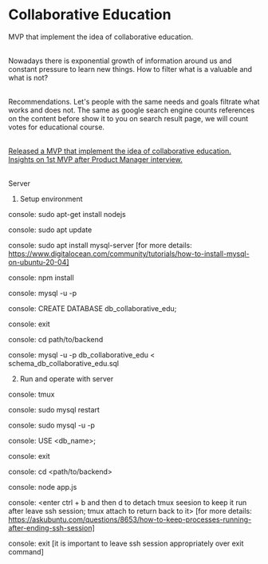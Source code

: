 # Collaborative Education
MVP that implement the idea of collaborative education. <br><br>

Nowadays there is exponential growth of information around us and constant pressure to learn new things. How to filter what is a valuable and what is not? <br><br>

Recommendations. Let's people with the same needs and goals filtrate what works and does not. The same as google search engine counts references on the content before show it to you on search result page, we will count votes for educational course. <br><br>

<a href="https://gelassen.github.io/blog/2020/06/06/mvp-on-collaborative-edu.html">Released a MVP that implement the idea of collaborative education.</a> <br>
<a href="https://gelassen.github.io/blog/2020/06/13/insights-from-mvp.html">Insights on 1st MVP after Product Manager interview.</a> <br><br>

Server

1. Setup environment 

console: sudo apt-get install nodejs

console: sudo apt update

console: sudo apt install mysql-server 
[for more details: https://www.digitalocean.com/community/tutorials/how-to-install-mysql-on-ubuntu-20-04]

console: npm install

console: mysql -u <username> -p
  
console: <mysql console> CREATE DATABASE db_collaborative_edu;

console: <mysql console> exit

console: cd path/to/backend

console: mysql -u <username> -p db_collaborative_edu < schema_db_collaborative_edu.sql

2. Run and operate with server

console: tmux

console: sudo mysql restart

console: sudo mysql -u <user> -p
  
console: <mysql console> USE <db_name>;
  
console: <mysql console> exit
  
console: cd <path/to/backend>

console: node app.js

console: <enter ctrl + b and then d to detach tmux seesion to keep it run after leave ssh session; tmux attach to return back to it>
[for more details: https://askubuntu.com/questions/8653/how-to-keep-processes-running-after-ending-ssh-session]

console: exit 
[it is important to leave ssh session appropriately over exit command]
